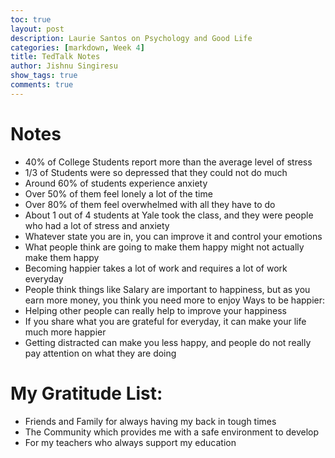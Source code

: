 ```yaml
---
toc: true
layout: post
description: Laurie Santos on Psychology and Good Life 
categories: [markdown, Week 4]
title: TedTalk Notes
author: Jishnu Singiresu
show_tags: true
comments: true
---
```

# Notes 
- 40% of College Students report more than the average level of stress
- 1/3 of Students were so depressed that they could not do much
- Around 60% of students experience anxiety
- Over 50% of them feel lonely a lot of the time
- Over 80% of them feel overwhelmed with all they have to do
- About 1 out of 4 students at Yale took the class, and they were people who had a lot of stress and anxiety
- Whatever state you are in, you can improve it and control your emotions
- What people think are going to make them happy might not actually make them happy
- Becoming happier takes a lot of work and requires a lot of work everyday
- People think things like Salary are important to happiness, but as you earn more money, you think you need more to enjoy
Ways to be happier:
- Helping other people can really help to improve your happiness
- If you share what you are grateful for everyday, it can make your life much more happier
- Getting distracted can make you less happy, and people do not really pay attention on what they are doing

# My Gratitude List:
- Friends and Family for always having my back in tough times
- The Community which provides me with a safe environment to develop 
- For my teachers who always support my education 